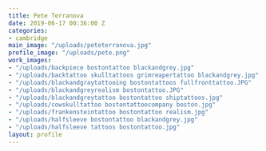```yaml
---
title: Pete Terranova
date: 2019-06-17 00:36:00 Z
categories:
- cambridge
main_image: "/uploads/peteterranova.jpg"
profile_image: "/uploads/pete.png"
work_images:
- "/uploads/backpiece bostontattoo blackandgrey.jpg"
- "/uploads/backtattoo skulltattoos grimreapertattoo blackandgrey.jpg"
- "/uploads/blackandgraytattooing bostontattoos fullfronttattoo.JPG"
- "/uploads/blackandgreyrealism bostontattoo.JPG"
- "/uploads/blackandgreytattoo bostontattoo shiptattoos.jpg"
- "/uploads/cowskulltattoo bostontattoocompany boston.jpg"
- "/uploads/frankensteintattoo bostontattoo realism.jpg"
- "/uploads/halfsleeve bostontattoo blackandgrey.jpg"
- "/uploads/halfsleeve tattoos bostontattoo.jpg"
layout: profile
---
```



